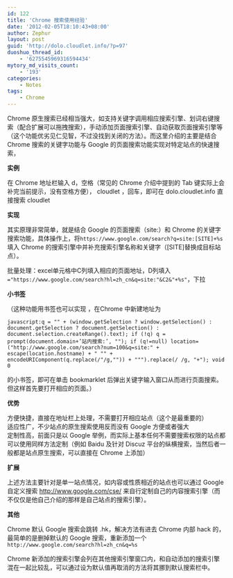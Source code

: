 ```yaml
---
id: 122
title: 'Chrome 搜索使用经验'
date: '2012-02-05T18:10:43+08:00'
author: Zephur
layout: post
guid: 'http://dolo.cloudlet.info/?p=97'
duoshuo_thread_id:
    - '6275545969316594434'
mytory_md_visits_count:
    - '193'
categories:
    - Notes
tags:
    - Chrome
---
```


Chrome 原生搜索已经相当强大，如支持关键字调用相应搜索引擎、划词右键搜索（配合扩展可以拖拽搜索），手动添加页面搜索引擎、自动获取页面搜索引擎等（这个功能优劣见仁见智，不过没找到关闭的方法）。而这里介绍的主要是结合 Chrome 搜索的关键字功能与 Google 的页面搜索功能实现对特定站点的快速搜索，

<!-- more -->

**实例**

在 Chrome 地址栏输入 d，空格（常见的 Chrome 介绍中提到的 Tab 键实际上会补完当前提示，没有空格方便）， cloudlet ，回车，即可在 dolo.cloudlet.info 直接搜索 cloudlet

**实现**

其实原理非常简单，就是结合 Google 的页面搜索（site:）和 Chrome 的关键字搜索功能，具体操作上，将`https://www.google.com/search?q=site:[SITE]+%s`填入 Chrome 的搜索引擎中并补充搜索引擎名称和关键字（\[SITE\]替换成目标站点）。

批量处理：excel单元格中C列填入相应的页面地址，D列填入  
`="https://www.google.com/search?hl=zh_cn&q=site:"&C2&"+%s"`，下拉

**小书签**

（这种功能用书签也可以实现 ，在Chrome 中新建地址为

```
javascript:q = "" + (window.getSelection ? window.getSelection() : document.getSelection ? document.getSelection() : document.selection.createRange().text); if (!q) q = prompt(document.domain+’站内搜索:’, ""); if (q!=null) location=("http://www.google.com/search?num=100&q=site:" + escape(location.hostname) + " "" + encodeURIComponent(q.replace(/"/g,"")) + """).replace(/ /g, "+"); void 0

```

的小书签，即可在单击 bookmarklet 后弹出关键字输入窗口从而进行页面搜索。 但这样首先要打开相应的页面。）

**优势**

方便快捷，直接在地址栏上处理，不需要打开相应站点（这个是最重要的）  
适应性广，不少站点的原生搜索使用反而没有 Google 方便或者强大  
定制性高，前面只是以 Google 举例，而实际上基本任何不需要搜索权限的站点都可以使用同样方法定制（例如 Baidu 及针对 Discuz 平台的纵横搜索，当然后者一般都是站点原生搜索，可以直接在 Chrome 上添加）

**扩展**

上述方法主要针对是单一站点情况，如内容或性质相近的站点也可以通过 Google 自定义搜索 <http://www.google.com/cse/> 来自行定制自己的内容搜索引擎（而不仅仅是他自己介绍的那样是自己站点的搜索引擎）。

**其他**

Chrome 默认 Google 搜索会跳转 .hk，解决方法有进去 Chrome 内部 hack 的，最简单的是删掉默认的 Google 搜索，重新添加一个 `http://www.google.com/search?hl=zh_cn&q=%s`

Chrome 新添加的搜索引擎会列在其他搜索引擎窗口内，和自动添加的搜索引擎混在一起比较乱，可以通过设为默认值再取消的方法将其挪到默认搜索栏中。